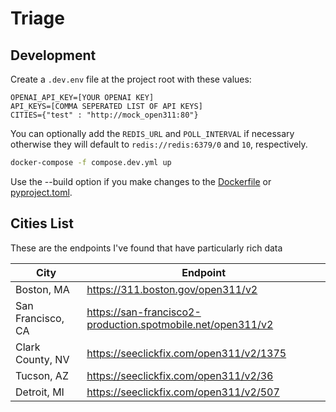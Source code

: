 # Triage

## Development
Create a `.dev.env` file at the project root with these values:
```
OPENAI_API_KEY=[YOUR OPENAI KEY]
API_KEYS=[COMMA SEPERATED LIST OF API KEYS]
CITIES={"test" : "http://mock_open311:80"}
```
You can optionally add the `REDIS_URL` and `POLL_INTERVAL` if necessary otherwise they will default to `redis://redis:6379/0` and `10`, respectively.

```bash
docker-compose -f compose.dev.yml up
```
Use the --build option  if you make changes to the [Dockerfile](backend/Dockerfile) or [pyproject.toml](backend/pyproject.toml).

## Cities List
These are the endpoints I've found that have particularly rich data

| City              | Endpoint                                                    |
| ----------------- | ----------------------------------------------------------- |
| Boston, MA        | https://311.boston.gov/open311/v2                           |
| San Francisco, CA | https://san-francisco2-production.spotmobile.net/open311/v2 |
| Clark County, NV  | https://seeclickfix.com/open311/v2/1375                     |
| Tucson, AZ        | https://seeclickfix.com/open311/v2/36                       |
| Detroit, MI       | https://seeclickfix.com/open311/v2/507                      |
